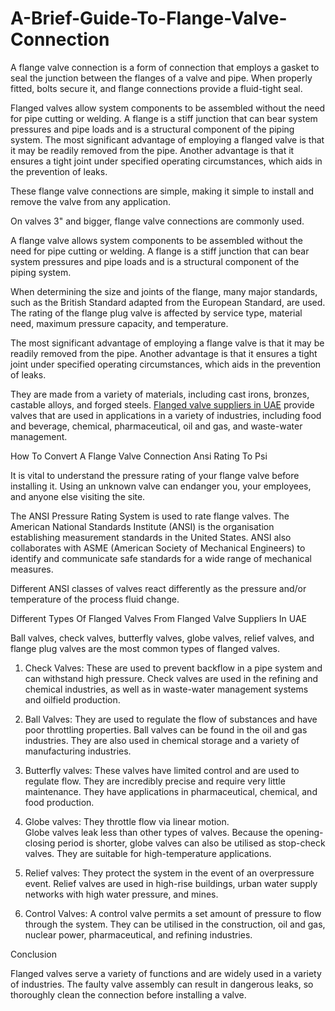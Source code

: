 # A-Brief-Guide-To-Flange-Valve-Connection
A flange valve connection is a form of connection that employs a gasket to seal the junction between the flanges of a valve and pipe. When properly fitted, bolts secure it, and flange connections provide a fluid-tight seal. <br>

Flanged valves allow system components to be assembled without the need for pipe cutting or welding. A flange is a stiff junction that can bear system pressures and pipe loads and is a structural component of the piping system. The most significant advantage of employing a flanged valve is that it may be readily removed from the pipe. Another advantage is that it ensures a tight joint under specified operating circumstances, which aids in the prevention of leaks.<br>

These flange valve connections are simple, making it simple to install and remove the valve from any application.<br>

On valves 3" and bigger, flange valve connections are commonly used.<br>

A flange valve allows system components to be assembled without the need for pipe cutting or welding. A flange is a stiff junction that can bear system pressures and pipe loads and is a structural component of the piping system.<br>

When determining the size and joints of the flange, many major standards, such as the British Standard adapted from the European Standard, are used. The rating of the flange plug valve is affected by service type, material need, maximum pressure capacity, and temperature.<br>

The most significant advantage of employing a flange valve is that it may be readily removed from the pipe. Another advantage is that it ensures a tight joint under specified operating circumstances, which aids in the prevention of leaks.<br>

They are made from a variety of materials, including cast irons, bronzes, castable alloys, and forged steels. <a href="https://alkunsteel.com/category/valves/flanged">Flanged valve suppliers in UAE</a> provide valves that are used in applications in a variety of industries, including food and beverage, chemical, pharmaceutical, oil and gas, and waste-water management.<br>

How To Convert A Flange Valve Connection Ansi Rating To Psi<br>

It is vital to understand the pressure rating of your flange valve before installing it. Using an unknown valve can endanger you, your employees, and anyone else visiting the site.<br>

The ANSI Pressure Rating System is used to rate flange valves. The American National Standards Institute (ANSI) is the organisation establishing measurement standards in the United States. ANSI also collaborates with ASME (American Society of Mechanical Engineers) to identify and communicate safe standards for a wide range of mechanical measures.<br>

Different ANSI classes of valves react differently as the pressure and/or temperature of the process fluid change.<br>

Different Types Of Flanged Valves From Flanged Valve Suppliers In UAE<br>

Ball valves, check valves, butterfly valves, globe valves, relief valves, and flange plug valves are the most common types of flanged valves.<br>

1. Check Valves: These are used to prevent backflow in a pipe system and can withstand high pressure. Check valves are used in the refining and chemical industries, as well as in waste-water management systems and oilfield production.<br>

2. Ball Valves: They are used to regulate the flow of substances and have poor throttling properties. Ball valves can be found in the oil and gas industries. They are also used in chemical storage and a variety of manufacturing industries.<br>

3. Butterfly valves: These valves have limited control and are used to regulate flow. They are incredibly precise and require very little maintenance. They have applications in pharmaceutical, chemical, and food production.<br>

4. Globe valves: They throttle flow via linear motion.<br>
Globe valves leak less than other types of valves. Because the opening-closing period is shorter, globe valves can also be utilised as stop-check valves. They are suitable for high-temperature applications.<br>

5. Relief valves: They protect the system in the event of an overpressure event. Relief valves are used in high-rise buildings, urban water supply networks with high water pressure, and mines.<br>

6. Control Valves: A control valve permits a set amount of pressure to flow through the system. They can be utilised in the construction, oil and gas, nuclear power, pharmaceutical, and refining industries.<br>

Conclusion<br>

Flanged valves serve a variety of functions and are widely used in a variety of industries. The faulty valve assembly can result in dangerous leaks, so thoroughly clean the connection before installing a valve.<br>
